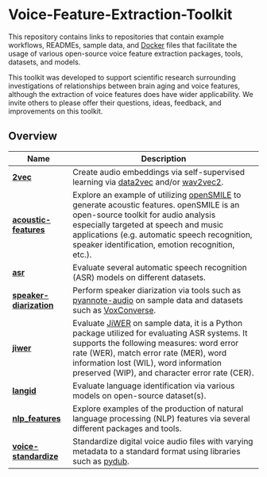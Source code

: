 # Voice-Feature-Extraction-Toolkit
This repository contains links to repositories that contain example workflows, READMEs, sample data, and [Docker](https://www.docker.com/) files that facilitate the usage of various open-source voice feature extraction packages, tools, datasets, and models.

This toolkit was developed to support scientific research surrounding investigations of relationships between brain aging and voice features, although the extraction of voice features does have wider applicability. We invite others to please offer their questions, ideas, feedback, and improvements on this toolkit.

## Overview
| Name | Description |
| - |-|
| [**2vec**](https://github.com/Digital-Working-Group/audio-embeddings)  | Create audio embeddings via self-supervised learning via [data2vec](https://huggingface.co/docs/transformers/en/model_doc/data2vec) and/or [wav2vec2](https://huggingface.co/docs/transformers/en/model_doc/wav2vec2).
| [**acoustic-features**](https://github.com/Digital-Working-Group/acoustic-features/) | Explore an example of utilizing [openSMILE](https://www.audeering.com/research/opensmile/) to generate acoustic features. openSMILE is an open-source toolkit for audio analysis especially targeted at speech and music applications (e.g. automatic speech recognition, speaker identification, emotion recognition, etc.).
| [**asr**](https://github.com/Digital-Working-Group/automatic-speech-recognition) | Evaluate several automatic speech recognition (ASR) models on different datasets.
| [**speaker-diarization**](https://github.com/Digital-Working-Group/speaker-diarization) | Perform speaker diarization via tools such as [pyannote-audio](https://github.com/pyannote/pyannote-audio) on sample data and datasets such as [VoxConverse](https://github.com/joonson/voxconverse).
| [**jiwer**](https://github.com/Digital-Working-Group/asr-evaluation) | Evaluate [JiWER](https://github.com/jitsi/jiwer) on sample data, it is a Python package utilized for evaluating ASR systems. It supports the following measures: word error rate (WER), match error rate (MER), word information lost (WIL), word information preserved (WIP), and character error rate (CER).
| [**langid**](https://github.com/Digital-Working-Group/language-identification) | Evaluate language identification via various models on open-source dataset(s).
| [**nlp_features**](https://github.com/Digital-Working-Group/natural-language-processing) | Explore examples of the production of natural language processing (NLP) features via several different packages and tools.
| [**voice-standardize**](https://github.com/Digital-Working-Group/voice-standardize) | Standardize digital voice audio files with varying metadata to a standard format using libraries such as [pydub](https://github.com/jiaaro/pydub).